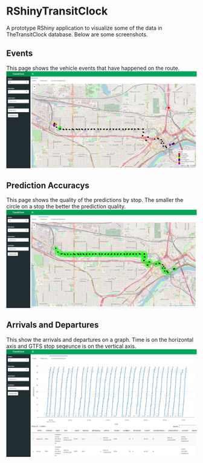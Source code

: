 # RShinyTransitClock
A prototype RShiny application to visualize some of the data in TheTransitClock database. Below are some screenshots.
## Events ##
This page shows the vehicle events that have happened on the route. 
![](screenshots/Events.PNG)
## Prediction Accuracys ##
This page shows the quality of the predictions by stop. The smaller the circle on a stop the better the prediction quality.
![](screenshots/PredictonQualityByStop.PNG)
## Arrivals and Departures ##
This show the arrivals and departures on a graph. Time is on the horizontal axis and GTFS stop seqeunce is on the vertical axis.
![](screenshots/ArrivalsDeparatures.PNG)
